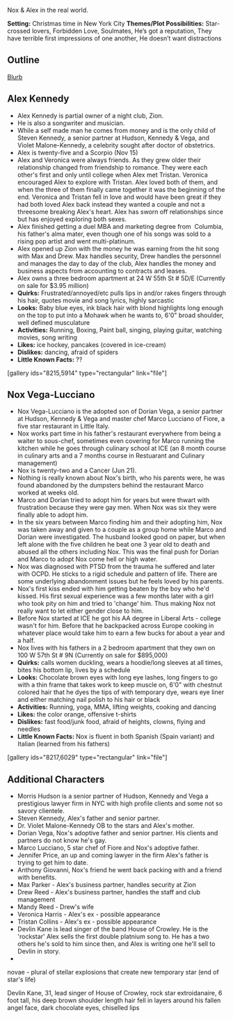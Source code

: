 Nox & Alex in the real world.

**Setting:** Christmas time in New York City
**Themes/Plot Possibilities:** Star-crossed lovers, Forbidden Love, Soulmates, He’s got a reputation, They have terrible first impressions of one another, He doesn’t want distractions

## Outline

[Blurb](https://storiesbyaj.wordpress.com/2017/07/12/side-project-blurb/)

## Alex Kennedy

* Alex Kennedy is partial owner of a night club, Zion.
* He is also a songwriter and musician.
* While a self made man he comes from money and is the only child of Steven Kennedy, a senior partner at Hudson, Kennedy & Vega, and Violet Malone-Kennedy, a celebrity sought after doctor of obstetrics.
* Alex is twenty-five and a Scorpio (Nov 15)
* Alex and Veronica were always friends. As they grew older their relationship changed from friendship to romance. They were each other's first and only until college when Alex met Tristan. Veronica encouraged Alex to explore with Tristan. Alex loved both of them, and when the three of them finally came together it was the beginning of the end. Veronica and Tristan fell in love and would have been great if they had both loved Alex back instead they wanted a couple and not a threesome breaking Alex's heart. Alex has sworn off relationships since but has enjoyed exploring both sexes.
* Alex finished getting a duel MBA and marketing degree from  Columbia, his father's alma mater, even though one of his songs was sold to a rising pop artist and went multi-platinum.
* Alex opened up Zion with the money he was earning from the hit song with Max and Drew. Max handles security, Drew handles the personnel and manages the day to day of the club, Alex handles the money and business aspects from accounting to contracts and leases.
* Alex owns a three bedroom apartment at 24 W 55th St # 5D/E (Currently on sale for $3.95 million)
* **Quirks:**  Frustrated/annoyed/etc pulls lips in and/or rakes fingers through his hair, quotes movie and song lyrics, highly sarcastic
* **Looks:** Baby blue eyes, ink black hair with blond highlights long enough on the top to put into a Mohawk when he wants to, 6'0" broad shoulder, well defined musculature
* **Activities:** Running, Boxing, Paint ball, singing, playing guitar, watching movies, song writing
* **Likes:** ice hockey, pancakes (covered in ice-cream)
* **Dislikes:** dancing, afraid of spiders
* **Little Known Facts:** ??

[gallery ids="8215,5914" type="rectangular" link="file"]

## Nox Vega-Lucciano

* Nox Vega-Lucciano is the adopted son of Dorian Vega, a senior partner at Hudson, Kennedy & Vega and master chef Marco Lucciano of Fiore, a five star restaurant in Little Italy.
* Nox works part time in his father's restaurant everywhere from being a waiter to sous-chef, sometimes even covering for Marco running the kitchen while he goes through culinary school at ICE (an 8 month course in culinary arts and a 7 months course in Restuarant and Culinary management)
* Nox is twenty-two and a Cancer (Jun 21).
* Nothing is really known about Nox's birth, who his parents were, he was found abandoned by the dumpsters behind the restaurant Marco worked at weeks old.
* Marco and Dorian tried to adopt him for years but were thwart with frustration because they were gay men. When Nox was six they were finally able to adopt him.
* In the six years between Marco finding him and their adopting him, Nox was taken away and given to a couple as a group home while Marco and Dorian were investigated. The husband looked good on paper, but when left alone with the five children he beat one 3 year old to death and abused all the others including Nox. This was the final push for Dorian and Marco to adopt Nox come hell or high water.
* Nox was diagnosed with PTSD from the trauma he suffered and later with OCPD. He sticks to a rigid schedule and pattern of life. There are some underlying abandonment issues but he feels loved by his parents.
* Nox's first kiss ended with him getting beaten by the boy who he'd kissed. His first sexual experience was a few months later with a girl who took pity on him and tried to 'change' him. Thus making Nox not really want to let either gender close to him.
* Before Nox started at ICE he got his AA degree in Liberal Arts - college wasn't for him.  Before that he backpacked across Europe cooking in whatever place would take him to earn a few bucks for about a year and a half.
* Nox lives with his fathers in a 2 bedroom apartment that they own on 100 W 57th St # 9N (Currently on sale for $895,000)
* **Quirks:**  calls women duckling, wears a hoodie/long sleeves at all times, bites his bottom lip, lives by a schedule
* **Looks:** Chocolate brown eyes with long eye lashes, long fingers to go with a thin frame that takes work to keep muscle on, 6'0" with chestnut colored hair that he dyes the tips of with temporary dye, wears eye liner and either matching nail polish to his hair or black
* **Activities:** Running, yoga, MMA, lifting weights, cooking and dancing
* **Likes:** the color orange, offensive t-shirts
* **Dislikes:** fast food/junk food, afraid of heights, clowns, flying and needles
* **Little Known Facts:** Nox is fluent in both Spanish (Spain variant) and Italian (learned from his fathers)

[gallery ids="8217,6029" type="rectangular" link="file"]

## Additional Characters

* Morris Hudson is a senior partner of Hudson, Kennedy and Vega a prestigious lawyer firm in NYC with high profile clients and some not so savory clientele.
* Steven Kennedy, Alex's father and senior partner.
* Dr. Violet Malone-Kennedy OB to the stars and Alex's mother.
* Dorian Vega, Nox's adoptive father and senior partner.  His clients and partners do not know he's gay.
* Marco Lucciano, 5 star chef of Fiore and Nox's adoptive father.
* Jennifer Price, an up and coming lawyer in the firm Alex's father is trying to get him to date.
* Anthony Giovanni, Nox's friend he went back packing with and a friend with benefits.
* Max Parker - Alex's business partner, handles security at Zion
* Drew Reed - Alex's business partner, handles the staff and club management
* Mandy Reed - Drew's wife
* Veronica Harris - Alex's ex - possible appearance
* Tristan Collins - Alex's ex - possible appearance
* Devlin Kane is lead singer of the band House of Crowley.  He is the 'rockstar' Alex sells the first double platnium song to.  He has a two others he's sold to him since then, and Alex is writing one he'll sell to Devlin in story.
*


novae - plural of stellar explosions that create new temporary star (end of star's life)


Devlin Kane, 31, lead singer of House of Crowley, rock star extroidanaire, 6 foot tall, his deep brown shoulder length hair fell in layers around his fallen angel face, dark chocolate eyes, chiselled lips